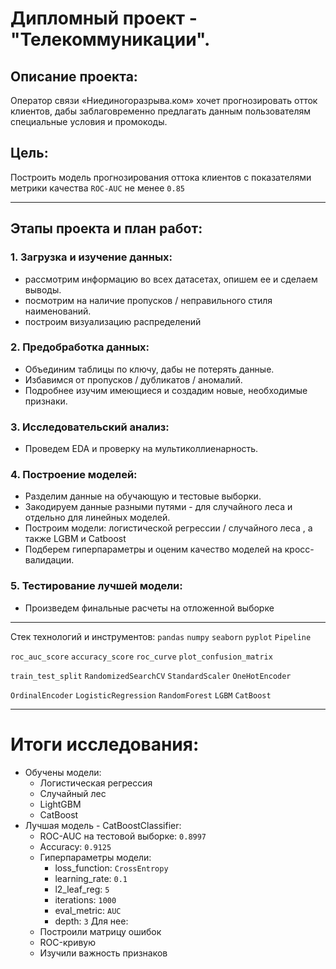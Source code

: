 # Дипломный проект - "Телекоммуникации".

## Описание проекта:
Оператор связи «Ниединогоразрыва.ком» хочет прогнозировать отток клиентов, дабы заблаговременно предлагать данным пользователям специальные условия и промокоды.

## Цель:
Построить модель прогнозирования оттока клиентов с показателями метрики качества `ROC-AUC` не менее `0.85`
___
## Этапы проекта и план работ:

### 1. Загрузка и изучение данных:
  * рассмотрим информацию во всех датасетах, опишем ее и сделаем выводы.
  * посмотрим на наличие пропусков / неправильного стиля наименований.
  * построим визуализацию распределений 
  
### 2. Предобработка данных:
 * Объединим таблицы по ключу, дабы не потерять данные.
 * Избавимся от пропусков / дубликатов / аномалий.
 * Подробнее изучим имеющиеся и создадим новые, необходимые признаки.
 
### 3. Исследовательский анализ:
 * Проведем EDA и проверку на мультиколлиенарность.
 
### 4. Построение моделей:
 * Разделим данные на обучающую и тестовые выборки.
 * Закодируем данные разными путями - для случайного леса и отдельно для линейных моделей.
 * Построим модели: логистической регрессии / случайного леса , а также LGBM и Catboost
 * Подберем гиперпараметры и оценим качество моделей на кросс-валидации.

### 5. Тестирование лучшей модели:
 * Произведем финальные расчеты на отложенной выборке
  ____
  Стек технологий и инструментов:
  `pandas` `numpy` `seaborn` `pyplot` `Pipeline`
  
  `roc_auc_score` `accuracy_score` `roc_curve` `plot_confusion_matrix`
  
  `train_test_split` `RandomizedSearchCV` `StandardScaler` `OneHotEncoder` 

  `OrdinalEncoder` `LogisticRegression` `RandomForest` `LGBM` `CatBoost`
  ____
# Итоги исследования:
* Обучены модели:
  * Логистическая регрессия
  * Случайный лес
  * LightGBM
  * CatBoost 
* Лучшая модель - CatBoostClassifier:
  * ROC-AUC на тестовой выборке: `0.8997`
  * Accuracy: `0.9125`
  * Гиперпараметры модели:
    * loss_function: `CrossEntropy`
    * learning_rate: `0.1`
    * l2_leaf_reg: `5`
    * iterations: `1000`
    * eval_metric: `AUC`
    * depth: `3`
Для нее:
  * Построили матрицу ошибок
  * ROC-кривую
  * Изучили важность признаков 

   
